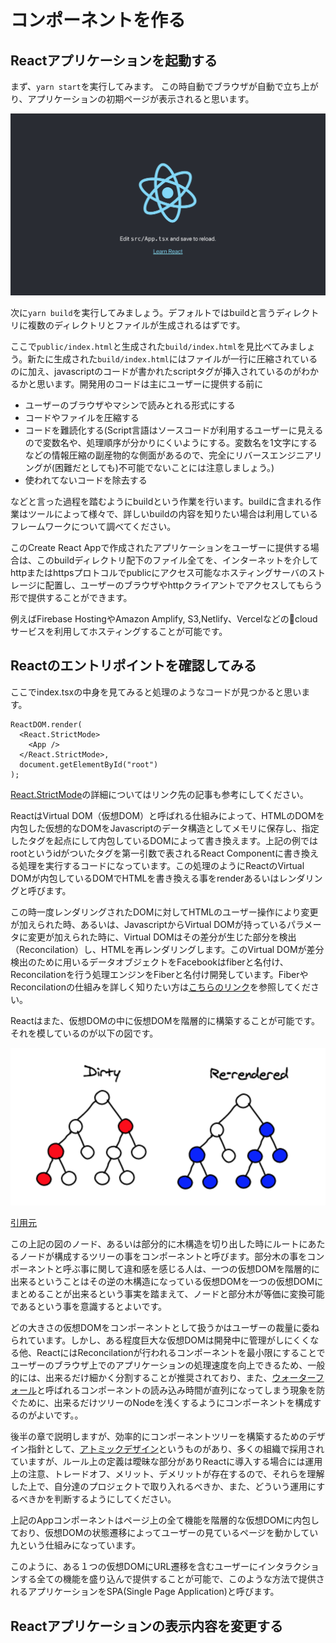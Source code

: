 # コンポーネントを作る

## Reactアプリケーションを起動する

まず、`yarn start`を実行してみます。
この時自動でブラウザが自動で立ち上がり、アプリケーションの初期ページが表示されると思います。

![yarn startした時のReact Applicationの画像](images/react-first.png)

次に`yarn build`を実行してみましょう。デフォルトではbuildと言うディレクトリに複数のディレクトリとファイルが生成されるはずです。

ここで`public/index.html`と生成された`build/index.html`を見比べてみましょう。新たに生成された`build/index.html`にはファイルが一行に圧縮されているのに加え、javascriptのコードが書かれたscriptタグが挿入されているのがわかるかと思います。開発用のコードは主にユーザーに提供する前に

- ユーザーのブラウザやマシンで読みとれる形式にする
- コードやファイルを圧縮する
- コードを難読化する(Script言語はソースコードが利用するユーザーに見えるので変数名や、処理順序が分かりにくいようにする。変数名を1文字にするなどの情報圧縮の副産物的な側面があるので、完全にリバースエンジニアリングが(困難だとしても)不可能でないことには注意しましょう。)
- 使われてないコードを除去する

などと言った過程を踏むようにbuildという作業を行います。buildに含まれる作業はツールによって様々で、詳しいbuildの内容を知りたい場合は利用しているフレームワークについて調べてください。

このCreate React Appで作成されたアプリケーションをユーザーに提供する場合は、このbuildディレクトリ配下のファイル全てを、インターネットを介してhttpまたはhttpsプロトコルでpublicにアクセス可能なホスティングサーバのストレージに配置し、ユーザーのブラウザやhttpクライアントでアクセスしてもらう形で提供することができます。

例えばFirebase HostingやAmazon Amplify, S3,Netlify、Vercelなどのcloudサービスを利用してホスティングすることが可能です。

## Reactのエントリポイントを確認してみる

ここでindex.tsxの中身を見てみると処理のようなコードが見つかると思います。


```tsx:index.tsx
ReactDOM.render(
  <React.StrictMode>
    <App />
  </React.StrictMode>,
  document.getElementById("root")
);
```

[React.StrictMode](https://ja.reactjs.org/docs/strict-mode.html)の詳細についてはリンク先の記事も参考にしてください。

ReactはVirtual DOM（仮想DOM）と呼ばれる仕組みによって、HTMLのDOMを内包した仮想的なDOMをJavascriptのデータ構造としてメモリに保存し、指定したタグを起点にして内包しているDOMによって書き換えます。上記の例ではrootというidがついたタグを第一引数で表されるReact Componentに書き換える処理を実行するコードになっています。この処理のようにReactのVirtual DOMが内包しているDOMでHTMLを書き換える事をrenderあるいはレンダリングと呼びます。

この時一度レンダリングされたDOMに対してHTMLのユーザー操作により変更が加えられた時、あるいは、JavascriptからVirtual DOMが持っているパラメータに変更が加えられた時に、Virtual DOMはその差分が生じた部分を検出（Reconcilation）し、HTMLを再レンダリングします。このVirtual DOMが差分検出のために用いるデータオブジェクトをFacebookはfiberと名付け、Reconcilationを行う処理エンジンをFiberと名付け開発しています。FiberやReconcilationの仕組みを詳しく知りたい方は[こちらのリンク](https://ja.reactjs.org/docs/faq-internals.html)を参照してください。

Reactはまた、仮想DOMの中に仮想DOMを階層的に構築することが可能です。それを模しているのが以下の図です。

![Reactのコンポーンネントツリー画像](images/render-tree.png)

[引用元](https://medium.com/@coolram2104/digging-deeper-inside-the-reconciliation-algorithm-of-react-f0d428ba4ae9)

この上記の図のノード、あるいは部分的に木構造を切り出した時にルートにあたるノードが構成するツリーの事をコンポーネントと呼びます。部分木の事をコンポーネントと呼ぶ事に関して違和感を感じる人は、一つの仮想DOMを階層的に出来るということはその逆の木構造になっている仮想DOMを一つの仮想DOMにまとめることが出来るという事実を踏まえて、ノードと部分木が等価に変換可能であるという事を意識するとよいです。

どの大きさの仮想DOMをコンポーネントとして扱うかはユーザーの裁量に委ねられています。しかし、ある程度巨大な仮想DOMは開発中に管理がしにくくなる他、ReactにはReconcilationが行われるコンポーネントを最小限にすることでユーザーのブラウザ上でのアプリケーションの処理速度を向上できるため、一般的には、出来るだけ細かく分割することが推奨されており、また、[ウォーターフォール](https://ja.reactjs.org/docs/concurrent-mode-suspense.html#approach-1-fetch-on-render-not-using-suspense)と呼ばれるコンポーネントの読み込み時間が直列になってしまう現象を防ぐために、出来るだけツリーのNodeを浅くするようにコンポーネントを構成するのがよいです。。

後半の章で説明しますが、効率的にコンポーネントツリーを構築するためのデザイン指針として、[アトミックデザイン](https://bradfrost.com/blog/post/atomic-web-design/)というものがあり、多くの組織で採用されていますが、ルール上の定義は曖昧な部分がありReactに導入する場合には運用上の注意、トレードオフ、メリット、デメリットが存在するので、それらを理解した上で、自分達のプロジェクトで取り入れるべきか、また、どういう運用にするべきかを判断するようにしてください。

上記のAppコンポーネントはページ上の全て機能を階層的な仮想DOMに内包しており、仮想DOMの状態遷移によってユーザーの見ているページを動かしてい九という仕組みになっています。

このように、ある１つの仮想DOMにURL遷移を含むユーザーにインタラクションする全ての機能を盛り込んで提供することが可能で、このような方法で提供されるアプリケーションをSPA(Single Page Application)と呼びます。


## Reactアプリケーションの表示内容を変更する
